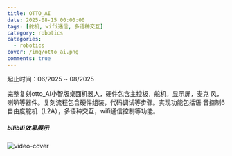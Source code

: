 ```yaml
---
title: OTTO_AI
date: 2025-08-15 00:00:00
tags: [舵机, wifi通信, 多语种交互]
category: robotics
categories:
  - robotics
cover: /img/otto_ai.png
comments: true
---
```


起止时间：06/2025 ~ 08/2025

完整复刻otto_AI小智版桌面机器人，硬件包含主控板，舵机，显示屏，麦克
风，喇叭等器件。复刻流程包含硬件组装，代码调试等步骤。实现功能包括语
音控制6自由度舵机（L2A），多语种交互，wifi通信控制等功能。


<div class="row">
  <div class="col-lg-12"><!-- title -->
    <h5 class="trm-mb-40 trm-mt-20 trm-title-with-divider">bilibili效果展示<span data-number="05"></span></h5>
  </div>
  <div class="col-lg-12"><!-- video -->
    <div class="trm-video trm-scroll-animation">
      <div class="trm-video-content trm-overlay"><img src="/img/otto_ai.png" alt="video-cover">
        <div class="trm-button-puls"></div>
        <a href="https://www.bilibili.com/video/BV16UWqzmEgn/" class="trm-play-button" target="_blank"><i class="fas fa-play"></i></a></div>
    </div>
    <!-- video end --></div>
</div>

<script src="https://cdn.jsdelivr.net/npm/twikoo@1.6.38/dist/twikoo.all.min.js"></script>
<script>twikoo.init({el: '#twikoo',envId: 'https://comment.jinhongcai.work'})</script>

